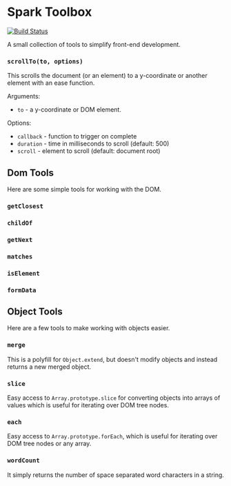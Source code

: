 # Spark Toolbox

[![Build Status](http://img.shields.io/travis/spark-engine/toolbox.svg?style=flat-square)](https://travis-ci.org/spark-engine/toolbox)

A small collection of tools to simplify front-end development.

### `scrollTo(to, options)`

This scrolls the document (or an element) to a y-coordinate or another element with an ease function.

Arguments:

- `to` - a y-coordinate or DOM element.

Options:

- `callback` - function to trigger on complete
- `duration` - time in milliseconds to scroll (default: 500)
- `scroll` - element to scroll (default: document root)

## Dom Tools

Here are some simple tools for working with the DOM.

### `getClosest`

### `childOf`

### `getNext`

### `matches`

### `isElement`

### `formData`

## Object Tools

Here are a few tools to make working with objects easier.

### `merge`

This is a polyfill for `Object.extend`, but doesn't modify objects and instead returns a new merged object.

### `slice`

Easy access to `Array.prototype.slice` for converting objects into arrays of values which is useful for iterating
over DOM tree nodes.

### `each`

Easy access to `Array.prototype.forEach`, which is useful for iterating over DOM tree nodes or any array.

### `wordCount`

It simply returns the number of space separated word characters in a string.
